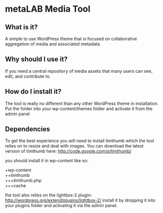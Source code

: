 metaLAB Media Tool
=====================

What is it?
---------------------
A simple to use WordPress theme that is focused on collaborative aggregation of media and associated metadata.

Why should I use it?
---------------------
If you need a central repository of media assets  that many users can see, edit, and contribute to.

How do I install it?
---------------------
The tool is really no different than any other WordPress theme in installation. Put the folder into your wp-content/themes folder and activate it from the admin panel 

Dependencies
--------------------
To get the best experience you will need to install timthumb which the tool relies on to resize and deal with images. You can download the latest version of timthumb here: http://code.google.com/p/timthumb/

you should install it in wp-content like so:

+wp-content  
++timthumb  
+++timthumb.php  
+++cache  

the tool also relies on the lightbox-2 plugin: http://wordpress.org/extend/plugins/lightbox-2/
install it by dropping it into your plugins folder and activating it via the admin panel.